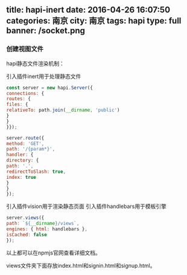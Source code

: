 title: hapi-inert
date: 2016-04-26 16:07:50
categories: 南京
city: 南京
tags: hapi
type: full
banner: /socket.png
---

### 创建视图文件

hapi静态文件渲染机制：

引入插件inert用于处理静态文件<!--more-->

```js
const server = new hapi.Server({
connections: {
routes: {
files: {
relativeTo: path.join(__dirname, 'public')
}
}
}});
```

```js
server.route({
method: 'GET',
path: '/{param*}',
handler: {
directory: {
path: '.',
redirectToSlash: true,
index: true
}
}
});
```
引入插件vision用于渲染静态页面
引入插件handlebars用于模板引擎

```js
server.views({
path: `${__dirname}/views`,
engines: { html: handlebars },
isCached: false
});
```

以上都可以在npmjs官网查看详细文档。

views文件夹下面存放index.html和signin.html和signup.html。
